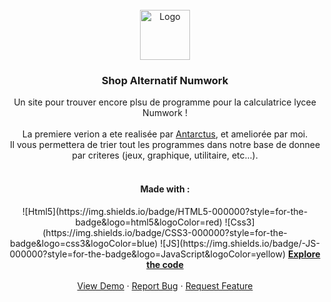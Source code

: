<!-- PROJECT LOGO -->
<br />
<div align="center">
  <a href="https://numworks.vercel.app/">
    <img src="https://media.discordapp.net/attachments/888525941947637840/939178524990918716/download.png" alt="Logo" width="80" height="80">
  </a>

  <h3 align="center">Shop Alternatif Numwork</h3>

  <p align="center">
    Un site pour trouver encore plsu de programme pour la calculatrice lycee Numwork !
    <br /> <br />
    La premiere verion a ete realisée par <a href="https://replit.com/@Antarctus">Antarctus</a>, et ameliorée par moi.
    <br />
    Il vous permettera de trier tout les programmes dans notre base de donnee par criteres (jeux, graphique, utilitaire, etc...).
    <br /> <br />
    <h4 align="center">Made with :</h4/>
    ![Html5](https://img.shields.io/badge/HTML5-000000?style=for-the-badge&logo=html5&logoColor=red)
    ![Css3](https://img.shields.io/badge/CSS3-000000?style=for-the-badge&logo=css3&logoColor=blue)
    ![JS](https://img.shields.io/badge/-JS-000000?style=for-the-badge&logo=JavaScript&logoColor=yellow)
    <a href="https://replit.com/@VinceTheGenius/Numworks?v=1"><strong>Explore the code</strong></a>
    <br />
    <br />
    <a href="https://numworks.vercel.app/">View Demo</a>
    ·
    <a href="https://discord.com/invite/wNtEFdQgWD">Report Bug</a>
    ·
    <a href="https://discord.com/invite/wNtEFdQgWD">Request Feature</a>
  </p>
</div>
